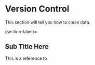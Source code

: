 # Version Control

This section will tell you how to clean data.

(section-label)=
## Sub Title Here

This is a reference to [](section-label)

